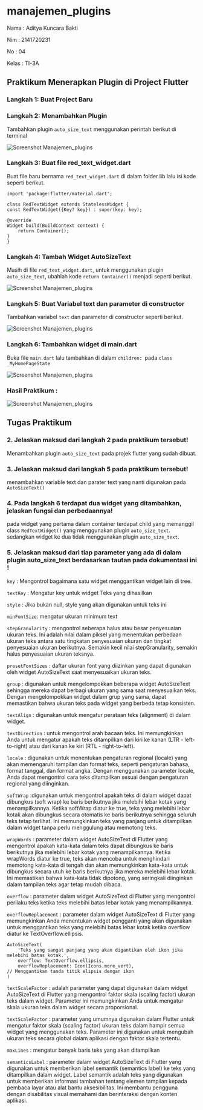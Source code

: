 # manajemen_plugins

Nama : Aditya Kuncara Bakti

Nim : 2141720231

No : 04

Kelas : TI-3A

## Praktikum Menerapkan Plugin di Project Flutter

### Langkah 1: Buat Project Baru

### Langkah 2: Menambahkan Plugin

Tambahkan plugin `auto_size_text` menggunakan perintah berikut di terminal

![Screenshot Manajemen_plugins](../manajemen_plugins/doc/P-L2.png)

### Langkah 3: Buat file red_text_widget.dart

Buat file baru bernama `red_text_widget.dart` di dalam folder lib lalu isi kode seperti berikut.

    import 'package:flutter/material.dart';

    class RedTextWidget extends StatelessWidget {
    const RedTextWidget({Key? key}) : super(key: key);

    @override
    Widget build(BuildContext context) {
        return Container();
    }
    }

### Langkah 4: Tambah Widget AutoSizeText

Masih di file `red_text_widget.dart`, untuk menggunakan plugin `auto_size_text`, ubahlah kode `return Container()` menjadi seperti berikut.

![Screenshot Manajemen_plugins](../manajemen_plugins/doc/P-L4.png)

### Langkah 5: Buat Variabel text dan parameter di constructor

Tambahkan variabel `text` dan parameter di constructor seperti berikut.

![Screenshot Manajemen_plugins](../manajemen_plugins/doc/P-L5.png)

### Langkah 6: Tambahkan widget di main.dart

Buka file `main.dart` lalu tambahkan di dalam `children: `pada `class _MyHomePageState`

![Screenshot Manajemen_plugins](../manajemen_plugins/doc/P-L6.png)

### Hasil Praktikum :
![Screenshot Manajemen_plugins](../manajemen_plugins/doc/hasil.png)


## Tugas Praktikum

### 2. Jelaskan maksud dari langkah 2 pada praktikum tersebut!

Menambahkan plugin `auto_size_text` pada projek flutter yang sudah dibuat.

### 3. Jelaskan maksud dari langkah 5 pada praktikum tersebut!

menambahkan variable text dan parater text yang nanti digunakan pada `AutoSizeText()`

### 4. Pada langkah 6 terdapat dua widget yang ditambahkan, jelaskan fungsi dan perbedaannya!

pada widget yang pertama dalam container terdapat child yang memanggil class `RedTextWidget()` yang menggunakan plugin `auto_size_text`. sedangkan widget ke dua tidak menggunakan plugin `auto_size_text`.

### 5. Jelaskan maksud dari tiap parameter yang ada di dalam plugin auto_size_text berdasarkan tautan pada dokumentasi ini !

`key` : Mengontrol bagaimana satu widget menggantikan widget lain di tree.

`textKey` : Mengatur key untuk widget Teks yang dihasilkan

`style` : Jika bukan null, style yang akan digunakan untuk teks ini

`minFontSize`: mengatur ukuran minimum text

`stepGranularity` : mengontrol seberapa halus atau besar penyesuaian ukuran teks. Ini adalah nilai dalam piksel yang menentukan perbedaan ukuran teks antara satu tingkatan penyesuaian ukuran dan tingkat penyesuaian ukuran berikutnya. Semakin kecil nilai stepGranularity, semakin halus penyesuaian ukuran teksnya.

`presetFontSizes` : daftar ukuran font yang diizinkan yang dapat digunakan oleh widget AutoSizeText saat menyesuaikan ukuran teks. 

`group` : digunakan untuk mengelompokkan beberapa widget AutoSizeText sehingga mereka dapat berbagi ukuran yang sama saat menyesuaikan teks. Dengan mengelompokkan widget dalam grup yang sama, dapat memastikan bahwa ukuran teks pada widget yang berbeda tetap konsisten.

`textAlign` : digunakan untuk mengatur perataan teks (alignment) di dalam widget. 

`textDirection` : untuk mengontrol arah bacaan teks. Ini memungkinkan Anda untuk mengatur apakah teks ditampilkan dari kiri ke kanan (LTR - left-to-right) atau dari kanan ke kiri (RTL - right-to-left).

`locale` : digunakan untuk menentukan pengaturan regional (locale) yang akan memengaruhi tampilan dan format teks, seperti pengaturan bahasa, format tanggal, dan format angka. Dengan menggunakan parameter locale, Anda dapat mengontrol cara teks ditampilkan sesuai dengan pengaturan regional yang diinginkan.

`softWrap` :digunakan untuk mengontrol apakah teks di dalam widget dapat dibungkus (soft wrap) ke baris berikutnya jika melebihi lebar kotak yang menampilkannya.
Ketika softWrap diatur ke true, teks yang melebihi lebar kotak akan dibungkus secara otomatis ke baris berikutnya sehingga seluruh teks tetap terlihat. Ini memungkinkan teks yang panjang untuk ditampilkan dalam widget tanpa perlu menggulung atau memotong teks.

`wrapWords` :  parameter dalam widget AutoSizeText di Flutter yang mengontrol apakah kata-kata dalam teks dapat dibungkus ke baris berikutnya jika melebihi lebar kotak yang menampilkannya. Ketika wrapWords diatur ke true, teks akan mencoba untuk menghindari memotong kata-kata di tengah dan akan memungkinkan kata-kata untuk dibungkus secara utuh ke baris berikutnya jika mereka melebihi lebar kotak. Ini memastikan bahwa kata-kata tidak dipotong, yang seringkali diinginkan dalam tampilan teks agar tetap mudah dibaca.

`overflow` : parameter dalam widget AutoSizeText di Flutter yang mengontrol perilaku teks ketika teks melebihi batas lebar kotak yang menampilkannya.

`overflowReplacement` : parameter dalam widget AutoSizeText di Flutter yang memungkinkan Anda menentukan widget pengganti yang akan digunakan untuk menggantikan teks yang melebihi batas lebar kotak ketika overflow diatur ke TextOverflow.ellipsis.

    AutoSizeText(
        'Teks yang sangat panjang yang akan digantikan oleh ikon jika melebihi batas kotak.',
        overflow: TextOverflow.ellipsis,
        overflowReplacement: Icon(Icons.more_vert), 
    // Menggantikan tanda titik elipsis dengan ikon
    )

`textScaleFactor` : adalah parameter yang dapat digunakan dalam widget AutoSizeText di Flutter yang mengontrol faktor skala (scaling factor) ukuran teks dalam widget. Parameter ini memungkinkan Anda untuk mengatur skala ukuran teks dalam widget secara proporsional.

`textScaleFactor` : parameter yang umumnya digunakan dalam Flutter untuk mengatur faktor skala (scaling factor) ukuran teks dalam hampir semua widget yang menggunakan teks. Parameter ini digunakan untuk mengubah ukuran teks secara global dalam aplikasi dengan faktor skala tertentu.

`maxLines` : mengatur banyak baris teks yang akan ditampilkan

`semanticsLabel` : parameter dalam widget AutoSizeText di Flutter yang digunakan untuk memberikan label semantik (semantics label) ke teks yang ditampilkan dalam widget. Label semantik adalah teks yang digunakan untuk memberikan informasi tambahan tentang elemen tampilan kepada pembaca layar atau alat bantu aksesibilitas. Ini membantu pengguna dengan disabilitas visual memahami dan berinteraksi dengan konten aplikasi.
